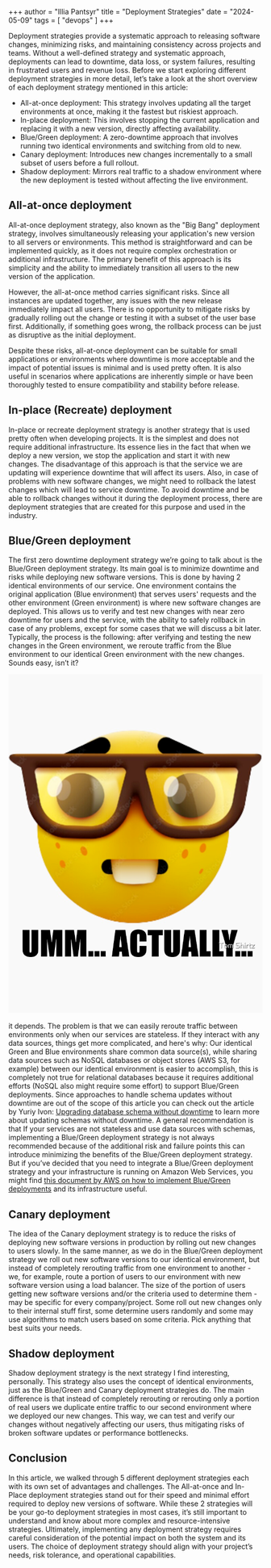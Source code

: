 +++ 
author = "Illia Pantsyr" 
title = "Deployment Strategies" 
date = "2024-05-09" 
tags = [ "devops" ] 
+++

Deployment strategies provide a systematic approach to releasing software changes, minimizing risks, and maintaining consistency across projects and teams.
Without a well-defined strategy and systematic approach, deployments can lead to downtime, data loss, or system failures, resulting in frustrated users and revenue loss.
Before we start exploring different deployment strategies in more detail, let’s take a look at the short overview of each deployment strategy mentioned in this article:

- All-at-once deployment: This strategy involves updating all the target environments at once, making it the fastest but riskiest approach.
- In-place deployment: This involves stopping the current application and replacing it with a new version, directly affecting availability.
- Blue/Green deployment: A zero-downtime approach that involves running two identical environments and switching from old to new.
- Canary deployment: Introduces new changes incrementally to a small subset of users before a full rollout.
- Shadow deployment: Mirrors real traffic to a shadow environment where the new deployment is tested without affecting the live environment.

## All-at-once deployment

All-at-once deployment strategy, also known as the "Big Bang" deployment strategy, involves simultaneously releasing your application's new version to all servers or environments. This method is straightforward and can be implemented quickly, as it does not require complex orchestration or additional infrastructure. The primary benefit of this approach is its simplicity and the ability to immediately transition all users to the new version of the application.

However, the all-at-once method carries significant risks. Since all instances are updated together, any issues with the new release immediately impact all users. There is no opportunity to mitigate risks by gradually rolling out the change or testing it with a subset of the user base first. Additionally, if something goes wrong, the rollback process can be just as disruptive as the initial deployment.

Despite these risks, all-at-once deployment can be suitable for small applications or environments where downtime is more acceptable and the impact of potential issues is minimal and is used pretty often. It is also useful in scenarios where applications are inherently simple or have been thoroughly tested to ensure compatibility and stability before release.

## In-place (Recreate) deployment

In-place or recreate deployment strategy is another strategy that is used pretty often when developing projects. It is the simplest and does not require additional infrastructure.
Its essence lies in the fact that when we deploy a new version, we stop the application and start it with new changes. The disadvantage of this approach is that the service we are updating will experience downtime that will affect its users.
Also, in case of problems with new software changes, we might need to rollback the latest changes which will lead to service downtime.
To avoid downtime and be able to rollback changes without it during the deployment process, there are deployment strategies that are created for this purpose and used in the industry.

## Blue/Green deployment

The first zero downtime deployment strategy we’re going to talk about is the Blue/Green deployment strategy. Its main goal is to minimize downtime and risks while deploying new software versions. This is done by having 2 identical environments of our service. One environment contains the original application (Blue environment) that serves users' requests and the other environment (Green environment) is where new software changes are deployed. This allows us to verify and test new changes with near zero downtime for users and the service, with the ability to safely rollback in case of any problems, except for some cases that we will discuss a bit later.
Typically, the process is the following: after verifying and testing the new changes in the Green environment, we reroute traffic from the Blue environment to our identical Green environment with the new changes.
Sounds easy, isn’t it?

![umm...actually...emoji](/deployment_strategies/umm_actually_emoji.png)

it depends.
The problem is that we can easily reroute traffic between environments only when our services are stateless. If they interact with any data sources, things get more complicated, and here's why:
Our identical Green and Blue environments share common data source(s), while sharing data sources such as NoSQL databases or object stores (AWS S3, for example) between our identical environment is easier to accomplish, this is completely not true for relational databases because it requires additional efforts (NoSQL also might require some effort) to support Blue/Green deployments. Since approaches to handle schema updates without downtime are out of the scope of this article you can check out the article by Yuriy Ivon: [Upgrading database schema without downtime](https://blog.devgenius.io/upgrading-database-schema-without-downtime-9961070b9016) to learn more about updating schemas without downtime.
A general recommendation is that If your services are not stateless and use data sources with schemas, implementing a Blue/Green deployment strategy is not always recommended because of the additional risk and failure points this can introduce minimizing the benefits of the Blue/Green deployment strategy. But if you’ve decided that you need to integrate a Blue/Green deployment strategy and your infrastructure is running on Amazon Web Services, you might find [this document by AWS on how to implement Blue/Green deployments](https://d1.awsstatic.com/whitepapers/AWS_Blue_Green_Deployments.pdf) and its infrastructure useful.

## Canary deployment

The idea of the Canary deployment strategy is to reduce the risks of deploying new software versions in production by rolling out new changes to users slowly.
In the same manner, as we do in the Blue/Green deployment strategy we roll out new software versions to our identical environment, but instead of completely rerouting traffic from one environment to another - we, for example, route a portion of users to our environment with new software version using a load balancer. The size of the portion of users getting new software versions and/or the criteria used to determine them - may be specific for every company/project. Some roll out new changes only to their internal stuff first, some determine users randomly and some may use algorithms to match users based on some criteria. Pick anything that best suits your needs.

## Shadow deployment

Shadow deployment strategy is the next strategy I find interesting, personally. This strategy also uses the concept of identical environments, just as the Blue/Green and Canary deployment strategies do. The main difference is that instead of completely rerouting or rerouting only a portion of real users we duplicate entire traffic to our second environment where we deployed our new changes. This way, we can test and verify our changes without negatively affecting our users, thus mitigating risks of broken software updates or performance bottlenecks.

## Conclusion

In this article, we walked through 5 different deployment strategies each with its own set of advantages and challenges. The All-at-once and In-Place deployment strategies stand out for their speed and minimal effort required to deploy new versions of software. While these 2 strategies will be your go-to deployment strategies in most cases, it’s still important to understand and know about more complex and resource-intensive strategies.
Ultimately, implementing any deployment strategy requires careful consideration of the potential impact on both the system and its users. The choice of deployment strategy should align with your project’s needs, risk tolerance, and operational capabilities.
